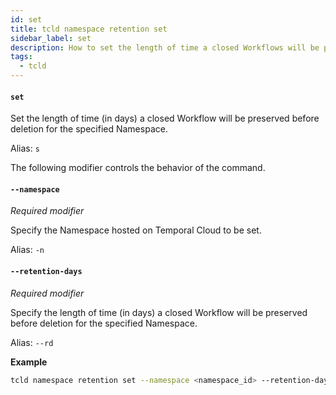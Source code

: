 ```yaml
---
id: set
title: tcld namespace retention set
sidebar_label: set
description: How to set the length of time a closed Workflows will be preserved before deletion for a Namespace in Temporal Cloud using tcld.
tags:
  - tcld
---
```


#### `set`

Set the length of time (in days) a closed Workflow will be preserved before deletion for the specified Namespace.

Alias: `s`

The following modifier controls the behavior of the command.

#### `--namespace`

_Required modifier_

Specify the Namespace hosted on Temporal Cloud to be set.

Alias: `-n`

#### `--retention-days`

_Required modifier_

Specify the length of time (in days) a closed Workflow will be preserved before deletion for the specified Namespace.

Alias: `--rd`

**Example**

```bash
tcld namespace retention set --namespace <namespace_id> --retention-days <retention_days>
```
